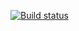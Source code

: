 [![Build status](https://ci.appveyor.com/api/projects/status/2c5sfsmqq5a1juwb?svg=true)](https://ci.appveyor.com/project/KiraMatsenko/cardorder)
